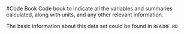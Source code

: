 #Code Book
Code book to indicate all the variables and summaries calculated, along with units, and any other relevant information.

The basic information about this data set could be found in `README.MD`
